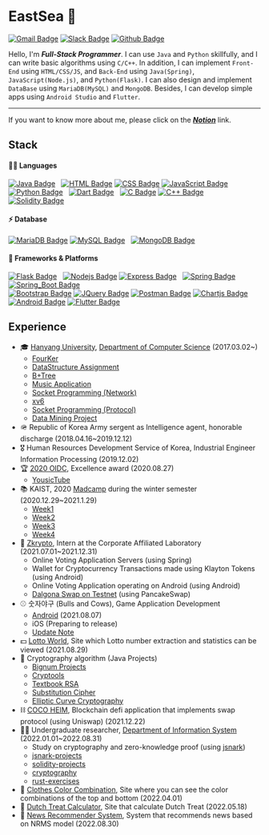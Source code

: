 <!-- Badge: https://github.com/alexandresanlim/Badges4-README.md-Profile -->

# EastSea 🌊
[![Gmail Badge](https://img.shields.io/badge/Gmail-D14836?logo=gmail&logoColor=white)](mailto:xgf6580@gmail.com)
[![Slack Badge](https://img.shields.io/badge/Slack-4A154B?logo=slack&logoColor=white)](https://www.slack.com/)
[![Github Badge](https://img.shields.io/badge/GitHub-100000?logo=github&logoColor=white)](https://www.github.com/10EastSea)
<!-- [![Instagram Badge](https://img.shields.io/badge/Instagram-DD2A7B?logo=instagram&logoColor=white)](https://www.instagram.com/y.eastsea) -->

Hello, I'm ***Full-Stack Programmer***. I can use `Java` and `Python` skillfully, and I can write basic algorithms using `C/C++`.
In addition, I can implement `Front-End` using `HTML/CSS/JS`, and `Back-End` using `Java(Spring)`, `JavaScript(Node.js)`, and `Python(Flask)`.
I can also design and implement `DataBase` using `MariaDB(MySQL)` and `MongoDB`.
Besides, I can develop simple apps using `Android Studio` and `Flutter`.

<hr>

If you want to know more about me, please click on the ***[Notion](https://eastsea.notion.site/Welcome-to-EastSea-47cdbe5249c74598b15872d61702055a)*** link.


## Stack

#### 👩‍💻 Languages
[![Java Badge](https://img.shields.io/badge/Java-ED8B00?style=for-the-badge&logo=java&logoColor=white)](#) &nbsp; 
[![HTML Badge](https://img.shields.io/badge/HTML-E34F26?style=for-the-badge&logo=html5&logoColor=white)](#)
[![CSS Badge](https://img.shields.io/badge/CSS-1572B6?style=for-the-badge&logo=css3&logoColor=white)](#)
[![JavaScript Badge](https://img.shields.io/badge/JavaScript-F7DF1E?style=for-the-badge&logo=javascript&logoColor=black)](#) &nbsp; 
[![Python Badge](https://img.shields.io/badge/Python-FFD43B?style=for-the-badge&logo=python&logoColor=darkgreen)](#) &nbsp; 
[![Dart Badge](https://img.shields.io/badge/Dart-0175C2?style=for-the-badge&logo=dart&logoColor=white)](#) &nbsp; 
[![C Badge](https://img.shields.io/badge/C-00599C?style=for-the-badge&logo=c&logoColor=white)](#)
[![C++ Badge](https://img.shields.io/badge/C%2B%2B-00599C?style=for-the-badge&logo=c%2B%2B&logoColor=white)](#) &nbsp; 
[![Solidity Badge](https://img.shields.io/badge/Solidity-e6e6e6?style=for-the-badge&logo=solidity&logoColor=black)](#)

#### ⚡ Database
[![MariaDB Badge](https://img.shields.io/badge/MariaDB-003545?style=for-the-badge&logo=mariadb&logoColor=white)](#)
[![MySQL Badge](https://img.shields.io/badge/MySQL-00000F?style=for-the-badge&logo=mysql&logoColor=white)](#) &nbsp; 
[![MongoDB Badge](https://img.shields.io/badge/MongoDB-4EA94B?style=for-the-badge&logo=mongodb&logoColor=white)](#)

#### 🚀 Frameworks & Platforms
[![Flask Badge](https://img.shields.io/badge/Flask-000000?style=for-the-badge&logo=flask&logoColor=white)](#) &nbsp; 
[![Nodejs Badge](https://img.shields.io/badge/Node.js-339933?style=for-the-badge&logo=nodedotjs&logoColor=white)](#)
[![Express Badge](https://img.shields.io/badge/Express.js-000000?style=for-the-badge&logo=express&logoColor=white)](#) &nbsp; 
[![Spring Badge](https://img.shields.io/badge/Spring-6DB33F?style=for-the-badge&logo=spring&logoColor=white)](#)
[![Spring_Boot Badge](https://img.shields.io/badge/Spring_Boot-F2F4F9?style=for-the-badge&logo=spring-boot)](#) <br>
[![Bootstrap Badge](https://img.shields.io/badge/Bootstrap-563D7C?style=for-the-badge&logo=bootstrap&logoColor=white)](#)
[![JQuery Badge](https://img.shields.io/badge/jQuery-0769AD?style=for-the-badge&logo=jquery&logoColor=white)](#)
[![Postman Badge](https://img.shields.io/badge/Postman-FF6C37?style=for-the-badge&logo=Postman&logoColor=white)](#)
[![Chartjs Badge](https://img.shields.io/badge/Chart.js-FF6384?style=for-the-badge&logo=chartdotjs&logoColor=white)](#) &nbsp; 
[![Android Badge](https://img.shields.io/badge/Android-3DDC84?style=for-the-badge&logo=android&logoColor=white)](#)
[![Flutter Badge](https://img.shields.io/badge/Flutter-02569B?style=for-the-badge&logo=flutter&logoColor=white)](#)
<!-- [![Django Badge](https://img.shields.io/badge/Django-092E20?style=for-the-badge&logo=django&logoColor=white)](#)
[![React Badge](https://img.shields.io/badge/React-20232A?style=for-the-badge&logo=react&logoColor=61DAFB)](#) &nbsp; 
[![Git Badge](https://img.shields.io/badge/Git-F05032?style=for-the-badge&logo=git&logoColor=white)](#)
[![Docker Badge](https://img.shields.io/badge/Docker-2CA5E0?style=for-the-badge&logo=docker&logoColor=white)](#) -->

<!--
#### 💻 Environment & Cloud
[![Visual_Studio_Code Badge](https://img.shields.io/badge/Visual_Studio_Code-0078D4?style=for-the-badge&logo=visual%20studio%20code&logoColor=white)](#)
[![Android_Studio Badge](https://img.shields.io/badge/Android_Studio-3DDC84?style=for-the-badge&logo=android-studio&logoColor=white)](#) &nbsp; 
[![GCP Badge](https://img.shields.io/badge/GCP-4285F4?style=for-the-badge&logo=google-cloud&logoColor=white)](#)

#### 👨‍💻 Office
[![Word Badge](https://img.shields.io/badge/Word-2B579A?style=for-the-badge&logo=microsoft-word&logoColor=white)](#)
[![PowerPoint Badge](https://img.shields.io/badge/PowerPoint-B7472A?style=for-the-badge&logo=microsoft-powerpoint&logoColor=white)](#)
[![Excel Badge](https://img.shields.io/badge/Excel-217346?style=for-the-badge&logo=microsoft-excel&logoColor=white)](#)

#### 🖥 Workspace Spec
[![Imac Badge](https://img.shields.io/badge/Apple-iMac_2020-999999?style=for-the-badge&logo=apple&logoColor=white)](#) &nbsp; 
[![CPU Badge](https://img.shields.io/badge/Intel-Core_i7_10th-0071C5?style=for-the-badge&logo=intel&logoColor=white)](#)
[![Graphic Badge](https://img.shields.io/badge/AMD-Radeon_Pro_5500_XT-ED1C24?style=for-the-badge&logo=amd&logoColor=white)](#) <br /> 
[![Macbook Badge](https://img.shields.io/badge/Apple-MacBook_Pro_2019-999999?style=for-the-badge&logo=apple&logoColor=white)](#) &nbsp; 
[![CPU Badge](https://img.shields.io/badge/Intel-Core_i5_8th-0071C5?style=for-the-badge&logo=intel&logoColor=white)](#)
 -->


## Experience

- 🎓 [Hanyang University](https://www.hanyang.ac.kr/), [Department of Computer Science](http://cs.hanyang.ac.kr/) (2017.03.02~)
  * [FourKer](https://github.com/10EastSea/FourKer)
  * [DataStructure Assignment](https://github.com/10EastSea/data-structure_assignment)
  * [B+Tree](https://github.com/10EastSea/database_B-Tree)
  * [Music Application](https://github.com/10EastSea/database_MusicApp)
  * [Socket Programming (Network)](https://github.com/10EastSea/computer-network_socket-programming)
  * [xv6](https://github.com/10EastSea/os_xv6)
  * [Socket Programming (Protocol)](https://github.com/10EastSea/network-protocol_socket-programming)
  * [Data Mining Project](https://github.com/10EastSea/data-science_projects)
- 🪖 Republic of Korea Army sergent as Intelligence agent, honorable discharge (2018.04.16~2019.12.12)
- 🎖 Human Resources Development Service of Korea, Industrial Engineer Information Processing (2019.12.02)
- 🏆 [2020 OIDC](http://www.oidc.co.kr/oidc2020), Excellence award (2020.08.27)
  * [YousicTube](https://github.com/10EastSea/YousicTube)
- 📚 KAIST, 2020 [Madcamp](https://www.madcamp.io/) during the winter semester (2020.12.29~2021.1.29)
  * [Week1](https://github.com/10EastSea/cs496_week1)
  * [Week2](https://github.com/10EastSea/cs496_week2)
  * [Week3](https://github.com/10EastSea/cs496_week3)
  * [Week4](https://github.com/10EastSea/ai-health-training)
- 🏢 [Zkrypto](http://www.zkrypto.com/), Intern at the Corporate Affiliated Laboratory (2021.07.01~2021.12.31)
  * Online Voting Application Servers (using Spring)
  * Wallet for Cryptocurrency Transactions made using Klayton Tokens (using Android)
  * Online Voting Application operating on Android (using Android)
  * [Dalgona Swap on Testnet](https://github.com/10EastSea/dalgona-testnet) (using PancakeSwap)
- ⚾️ 숫자야구 (Bulls and Cows), Game Application Development
  * [Android](https://play.google.com/store/apps/details?id=com.eastsea.bulls_and_cows) (2021.08.07)
  * iOS (Preparing to release)
  * [Update Note](https://github.com/10EastSea/bulls_and_cows)
- 💵 [Lotto World](https://10eastsea.github.io/lottoworld/), Site which Lotto number extraction and statistics can be viewed (2021.08.29)
- 🔐 Cryptography algorithm (Java Projects)
  * [Bignum Projects](https://github.com/10EastSea/bignum-projects)
  * [Cryptools](https://github.com/10EastSea/cryptools)
  * [Textbook RSA](https://github.com/10EastSea/textbook-rsa)
  * [Substitution Cipher](https://github.com/10EastSea/substitution-cipher)
  * [Elliptic Curve Cryptography](https://github.com/10EastSea/elliptic-curve-cryptography)
- ⛓ [COCO HEIM](https://github.com/10EastSea/cocoheim), Blockchain defi application that implements swap protocol (using Uniswap) (2021.12.22)
- 🧑‍🎓 Undergraduate researcher, [Department of Information System](http://is.hanyang.ac.kr/) (2022.01.01~2022.08.31)
  * Study on cryptography and zero-knowledge proof (using [jsnark](https://github.com/akosba/jsnark))
  * [jsnark-projects](https://github.com/10EastSea/jsnark-projects)
  * [solidity-projects](https://github.com/10EastSea/solidity-projects)
  * [cryptography](https://github.com/10EastSea/cryptography)
  * [rust-exercises](https://github.com/10EastSea/rust-exercises)
- 👖 [Clothes Color Combination](https://10eastsea.github.io/clothing-color-combination/), Site where you can see the color combinations of the top and bottom (2022.04.01)
- 🧾 [Dutch Treat Calculator](https://10eastsea.github.io/dutch-treat-calculator/), Site that calculate Dutch Treat (2022.05.18)
- 📰 [News Recommender System](https://10eastsea.github.io/news-rec-sys/), System that recommends news based on NRMS model (2022.08.30)
